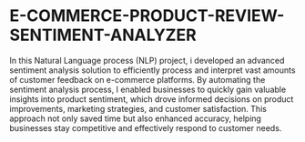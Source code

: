 # E-COMMERCE-PRODUCT-REVIEW-SENTIMENT-ANALYZER
In this Natural Language process (NLP) project,  i developed an advanced sentiment analysis solution to efficiently process and interpret vast amounts of customer feedback on e-commerce platforms. By automating the sentiment analysis process, I enabled businesses to quickly gain valuable insights into product sentiment, which drove informed decisions on product improvements, marketing strategies, and customer satisfaction. This approach not only saved time but also enhanced accuracy, helping businesses stay competitive and effectively respond to customer needs.
